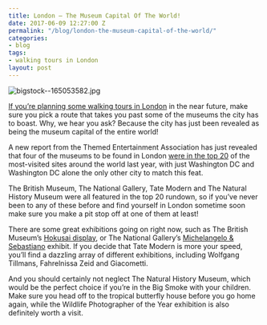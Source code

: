 ```yaml
---
title: London – The Museum Capital Of The World!
date: 2017-06-09 12:27:00 Z
permalink: "/blog/london-the-museum-capital-of-the-world/"
categories:
- blog
tags:
- walking tours in London
layout: post
---
```


![bigstock--165053582.jpg](/uploads/bigstock--165053582.jpg)

[If you’re planning some walking tours in London](https://www.insider-london.co.uk/tours/) in the near future, make sure you pick a route that takes you past some of the museums the city has to boast. Why, we hear you ask? Because the city has just been revealed as being the museum capital of the entire world!

A new report from the Themed Entertainment Association has just revealed that four of the museums to be found in London [were in the top 20](http://www.aol.co.uk/travel/2017/06/04/london-named-museums-capital-of-the-world/) of the most-visited sites around the world last year, with just Washington DC and Washington DC alone the only other city to match this feat.

The British Museum, The National Gallery, Tate Modern and The Natural History Museum were all featured in the top 20 rundown, so if you’ve never been to any of these before and find yourself in London sometime soon make sure you make a pit stop off at one of them at least!

There are some great exhibitions going on right now, such as The British Museum’s [Hokusai display](http://www.britishmuseum.org/whats_on.aspx), or The National Gallery’s [Michelangelo & Sebastiano](https://www.nationalgallery.org.uk/whats-on/exhibitions/michelangelo-sebastiano-the-credit-suisse-exhibition) exhibit. If you decide that Tate Modern is more your speed, you’ll find a dazzling array of different exhibitions, including Wolfgang Tillmans, Fahrelnissa Zeid and Giacometti.

And you should certainly not neglect The Natural History Museum, which would be the perfect choice if you’re in the Big Smoke with your children. Make sure you head off to the tropical butterfly house before you go home again, while the Wildlife Photographer of the Year exhibition is also definitely worth a visit.

